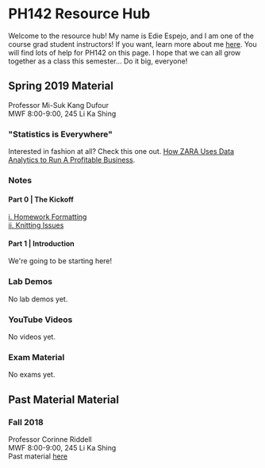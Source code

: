 # PH142 Resource Hub
Welcome to the resource hub! My name is Edie Espejo, and I am one of the course grad student instructors! If you want, learn more about me <a href="about-me">here</a>. You will find lots of help for PH142 on this page. I hope that we can all grow together as a class this semester... Do it big, everyone!

## Spring 2019 Material
Professor Mi-Suk Kang Dufour  
MWF 8:00-9:00, 245 Li Ka Shing  

### "Statistics is Everywhere"
Interested in fashion at all? Check this one out. <a href="https://www.youtube.com/watch?v=bkcAmCqIaao">How ZARA Uses Data Analytics to Run A Profitable Business</a>.

### Notes
#### Part 0 | The Kickoff
<a href="notes/formatting.html">i. Homework Formatting</a>  
<a href="notes/knitting-issues.html"> ii. Knitting Issues</a>  

#### Part 1 | Introduction
We're going to be starting here!

### Lab Demos
No lab demos yet.

### YouTube Videos
No videos yet.

### Exam Material
No exams yet.


## Past Material Material

### Fall 2018
Professor Corinne Riddell  
MWF 8:00-9:00, 245 Li Ka Shing  
Past material <a href="archives/2018-fall">here</a>
